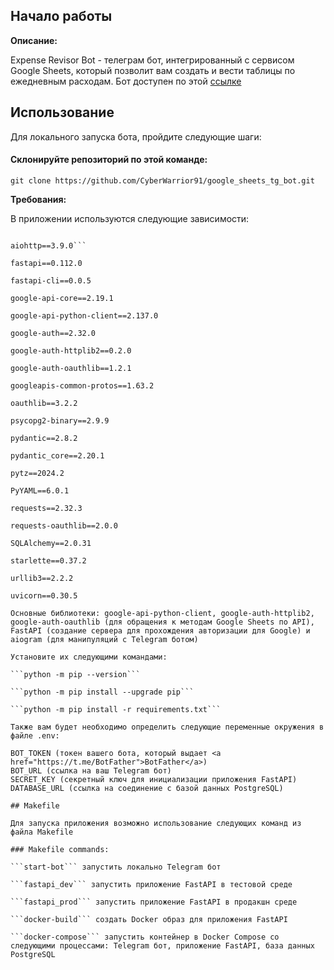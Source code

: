 ## Начало работы

**Описание:**

Expense Revisor Bot - телеграм бот, интегрированный с сервисом Google Sheets, который позволит вам создать и вести таблицы по ежедневным расходам. Бот доступен по этой <a href="https://t.me/ExpenseRevisorBot">ссылке</a>

## Использование

Для локального запуска бота, пройдите следующие шаги:

#### Склонируйте репозиторий по этой команде:
```git clone https://github.com/CyberWarrior91/google_sheets_tg_bot.git```

**Требования:**
 
В приложении используются следующие зависимости:
 
```aiogram==3.10.0

aiohttp==3.9.0```

fastapi==0.112.0

fastapi-cli==0.0.5

google-api-core==2.19.1

google-api-python-client==2.137.0

google-auth==2.32.0

google-auth-httplib2==0.2.0

google-auth-oauthlib==1.2.1

googleapis-common-protos==1.63.2

oauthlib==3.2.2

psycopg2-binary==2.9.9

pydantic==2.8.2

pydantic_core==2.20.1

pytz==2024.2

PyYAML==6.0.1

requests==2.32.3

requests-oauthlib==2.0.0

SQLAlchemy==2.0.31

starlette==0.37.2

urllib3==2.2.2

uvicorn==0.30.5

Основные библиотеки: google-api-python-client, google-auth-httplib2, google-auth-oauthlib (для обращения к методам Google Sheets по API), FastAPI (создание сервера для прохождения авторизации для Google) и aiogram (для манипуляций с Telegram ботом)

Установите их следующими командами:

```python -m pip --version```

```python -m pip install --upgrade pip```

```python -m pip install -r requirements.txt```

Также вам будет необходимо определить следующие переменные окружения в файле .env:

BOT_TOKEN (токен вашего бота, который выдает <a href="https://t.me/BotFather">BotFather</a>)
BOT_URL (ссылка на ваш Telegram бот)
SECRET_KEY (секретный ключ для инициализации приложения FastAPI)
DATABASE_URL (ссылка на соединение с базой данных PostgreSQL)

## Makefile

Для запуска приложения возможно использование следующих команд из файла Makefile

### Makefile commands:

```start-bot``` запустить локально Telegram бот

```fastapi_dev``` запустить приложение FastAPI в тестовой среде

```fastapi_prod``` запустить приложение FastAPI в продакшн среде

```docker-build``` создать Docker образ для приложения FastAPI

```docker-compose``` запустить контейнер в Docker Compose со следующими процессами: Telegram бот, приложение FastAPI, база данных PostgreSQL
